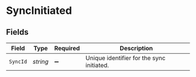 # SyncInitiated


## Fields

| Field                                     | Type                                      | Required                                  | Description                               |
| ----------------------------------------- | ----------------------------------------- | ----------------------------------------- | ----------------------------------------- |
| `SyncId`                                  | *string*                                  | :heavy_minus_sign:                        | Unique identifier for the sync initiated. |